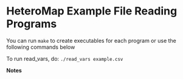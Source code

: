 HeteroMap Example File Reading Programs
=======================================

You can run ```make``` to create executables for each program or use the following commands below

To run read_vars, do:
  ```./read_vars example.csv```

**Notes**
